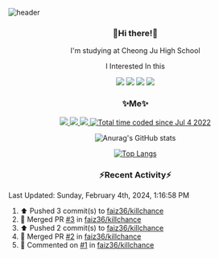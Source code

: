 ![header](https://capsule-render.vercel.app/api?type=rect&section=header&text=%20faiz%20&color=0:7c4497,100:dc2632&textBg=true&fontColor=FFFFFF)

<h3 align="center"> 👋Hi there!👋 </h3>

<p align="center"> I'm studying at Cheong Ju High School </p>

<p align="center"> I Interested In this </p>

<p align="center"> <img src="https://img.shields.io/badge/Kotlin-1AA2D4?style=flat-square&logo=Kotlin&logoColor=white"/> <img src="https://img.shields.io/badge/Java-007396?style=flat-square&logo=Java&logoColor=white"/> <img src="https://img.shields.io/badge/Java Script-ffb13b?style=flat-square&logo=JavaScript&logoColor=white"/> <img src="https://img.shields.io/badge/C++-005a9c?style=flat-square&logo=C%2B%2B&logoColor=white"/></p>


<h3 align="center"> ✨Me✨  </h3>

<p align="center"> <a href="https://twitch.tv/faiz36_"><img src="https://img.shields.io/badge/Twitch-8f43ff?style=flat-square&logo=Twitch&logoColor=white"/> <a href="https://discord.gg/sNTgZTXxrs"><img src="https://img.shields.io/badge/Discord-5865f2?style=flat-square&logo=Discord&logoColor=white"/> <a href="https://steamcommunity.com/id/faiz36_"><img src="https://img.shields.io/badge/Steam-06183a?style=flat-square&logo=Steam&logoColor=white"/> <a href="https://wakatime.com/@48fbe9c0-aa7c-4616-ac7f-302d91f51bb7"><img src="https://wakatime.com/badge/user/48fbe9c0-aa7c-4616-ac7f-302d91f51bb7.svg" alt="Total time coded since Jul 4 2022" /></a></p>

<div align="center" style="text-align:center">
  
![Anurag's GitHub stats](https://github-readme-stats.vercel.app/api?username=faiz36&show_icons=true) 

[![Top Langs](https://github-readme-stats.vercel.app/api/top-langs/?username=faiz36&layout=compact&langs_count=10)](https://github.com/anuraghazra/github-readme-stats)
  </div>

<h3 align="center"> ⚡️Recent Activity⚡️ </h3>

<!--RECENT_ACTIVITY:last_update-->
Last Updated: Sunday, February 4th, 2024, 1:16:58 PM
<!--RECENT_ACTIVITY:last_update_end-->

<!--RECENT_ACTIVITY:start-->
1. ⬆️ Pushed 3 commit(s) to [faiz36/killchance](https://github.com/faiz36/killchance)
2. 🎉 Merged PR [#3](https://github.com/faiz36/killchance/pull/3) in [faiz36/killchance](https://github.com/faiz36/killchance)
3. ⬆️ Pushed 2 commit(s) to [faiz36/killchance](https://github.com/faiz36/killchance)
4. 🎉 Merged PR [#2](https://github.com/faiz36/killchance/pull/2) in [faiz36/killchance](https://github.com/faiz36/killchance)
5. 💬 Commented on [#1](https://github.com/faiz36/killchance/issues/1#issuecomment-1925671705) in [faiz36/killchance](https://github.com/faiz36/killchance)
<!--RECENT_ACTIVITY:end-->
